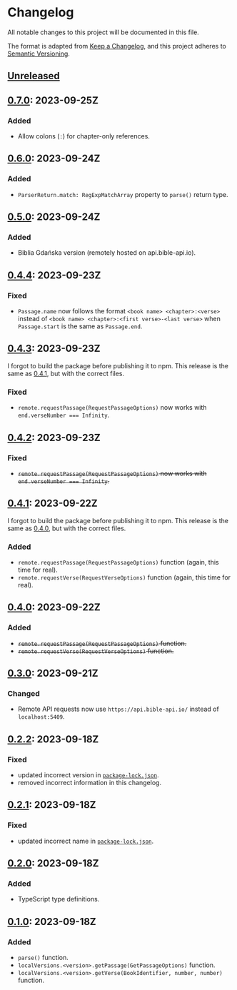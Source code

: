 # Changelog

All notable changes to this project will be documented in this file.

The format is adapted from [Keep a Changelog](https://keepachangelog.com/en/1.1.0/),
and this project adheres to [Semantic Versioning](https://semver.org/spec/v2.0.0.html).

## [Unreleased]

## [0.7.0]: 2023-09-25Z

### Added

- Allow colons (`:`) for chapter-only references.

## [0.6.0]: 2023-09-24Z

### Added

- `ParserReturn.match: RegExpMatchArray` property to `parse()` return type.

## [0.5.0]: 2023-09-24Z

### Added

- Biblia Gdańska version (remotely hosted on api.bible-api.io).

## [0.4.4]: 2023-09-23Z

### Fixed

- `Passage.name` now follows the format `<book name> <chapter>:<verse>` instead
  of `<book name> <chapter>:<first verse>-<last verse>` when `Passage.start` is
  the same as `Passage.end`.

## [0.4.3]: 2023-09-23Z

I forgot to build the package before publishing it to npm. This release is the
same as [0.4.1], but with the correct files.

### Fixed

- `remote.requestPassage(RequestPassageOptions)` now works with
  `end.verseNumber === Infinity`.

## [0.4.2]: 2023-09-23Z

### Fixed

- ~~`remote.requestPassage(RequestPassageOptions)` now works with
  `end.verseNumber === Infinity`.~~

## [0.4.1]: 2023-09-22Z

I forgot to build the package before publishing it to npm. This release is the
same as [0.4.0], but with the correct files.

### Added

- `remote.requestPassage(RequestPassageOptions)` function (again, this time for real).
- `remote.requestVerse(RequestVerseOptions)` function (again, this time for real).

## [0.4.0]: 2023-09-22Z

### Added

- ~~`remote.requestPassage(RequestPassageOptions)` function.~~
- ~~`remote.requestVerse(RequestVerseOptions)` function.~~

## [0.3.0]: 2023-09-21Z

### Changed

- Remote API requests now use `https://api.bible-api.io/` instead of `localhost:5409`.

## [0.2.2]: 2023-09-18Z

### Fixed

- updated incorrect version in [`package-lock.json`](./package-lock.json).
- removed incorrect information in this changelog.

## [0.2.1]: 2023-09-18Z

### Fixed

- updated incorrect name in [`package-lock.json`](./package-lock.json).

## [0.2.0]: 2023-09-18Z

### Added

- TypeScript type definitions.

## [0.1.0]: 2023-09-18Z

### Added

- `parse()` function.
- `localVersions.<version>.getPassage(GetPassageOptions)` function.
- `localVersions.<version>.getVerse(BookIdentifier, number, number)` function.

[unreleased]: https://github.com/bible-api-io/bible-api/compare/latest...HEAD
[0.7.0]: https://github.com/bible-api-io/bible-api/compare/v0.6.0...v0.7.0
[0.6.0]: https://github.com/bible-api-io/bible-api/compare/v0.5.0...v0.6.0
[0.5.0]: https://github.com/bible-api-io/bible-api/compare/v0.4.4...v0.5.0
[0.4.4]: https://github.com/bible-api-io/bible-api/compare/v0.4.3...v0.4.4
[0.4.3]: https://github.com/bible-api-io/bible-api/compare/v0.4.2...v0.4.3
[0.4.2]: https://github.com/bible-api-io/bible-api/compare/v0.4.1...v0.4.2
[0.4.1]: https://github.com/bible-api-io/bible-api/compare/v0.4.0...v0.4.1
[0.4.0]: https://github.com/bible-api-io/bible-api/compare/v0.3.0...v0.4.0
[0.3.0]: https://github.com/bible-api-io/bible-api/compare/v0.2.2...v0.3.0
[0.2.2]: https://github.com/bible-api-io/bible-api/compare/v0.2.1...v0.2.2
[0.2.1]: https://github.com/bible-api-io/bible-api/compare/v0.2.0...v0.2.1
[0.2.0]: https://github.com/bible-api-io/bible-api/compare/v0.1.0...v0.2.0
[0.1.0]: https://github.com/bible-api-io/bible-api/compare/v0.0.0...v0.1.0